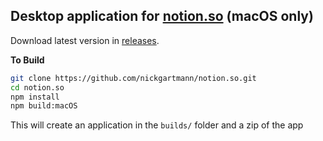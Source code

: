 ## Desktop application for [notion.so](https://www.notion.so) (macOS only)

Download latest version in [releases]().

**To Build**
```bash
git clone https://github.com/nickgartmann/notion.so.git
cd notion.so
npm install
npm build:macOS
```
This will create an application in the `builds/` folder and a zip of the app
